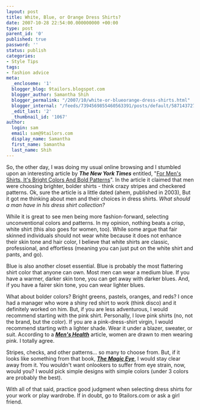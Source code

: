 ```yaml
---
layout: post
title: White, Blue, or Orange Dress Shirts?
date: 2007-10-28 22:54:00.000000000 +00:00
type: post
parent_id: '0'
published: true
password: ''
status: publish
categories:
- Style Tips
tags:
- fashion advice
meta:
  _encloseme: '1'
  blogger_blog: 9tailors.blogspot.com
  blogger_author: Samantha Shih
  blogger_permalink: "/2007/10/white-or-blueorange-dress-shirts.html"
  blogger_internal: "/feeds/7394569855460563391/posts/default/587143727508745298"
  _edit_last: '2'
  _thumbnail_id: '1067'
author:
  login: sam
  email: sam@9tailors.com
  display_name: Samantha
  first_name: Samantha
  last_name: Shih
---
```


So, the other day, I was doing my usual online browsing and I stumbled upon an interesting article by ***The New York Times*** entitled, "[For Men's Shirts, It's Bright Colors And Bold Patterns](http://query.nytimes.com/gst/fullpage.html?res=9A04E4DF1438F930A25752C1A9659C8B63&amp;n=Top/News/Business/Companies/Wal-Mart%20Stores%20Inc.)". In the article it claimed that men were choosing brighter, bolder shirts - think crazy stripes and checkered patterns. Ok, sure the article is a little dated (ahem, published in 2003), But it got me thinking about men and their choices in dress shirts. *What should a man have in his dress shirt collection?*

While it is great to see men being more fashion-forward, selecting unconventional colors and patterns. In my opinion, nothing beats a crisp, white shirt (this also goes for women, too). While some argue that fair skinned individuals should not wear white because it does not enhance their skin tone and hair color, I believe that white shirts are classic, professional, and effortless (meaning you can just put on the white shirt and pants, and go).

Blue is also another closet essential. Blue is probably the most flattering shirt color that anyone can own. Most men can wear a medium blue. If you have a warmer, darker skin tone, you can get away with darker blues. And, if you have a fairer skin tone, you can wear lighter blues.

What about bolder colors? Bright greens, pastels, oranges, and reds? I once had a manager who wore a shiny red shirt to work (think disco) and it definitely worked on him. But, if you are less adventurous, I would recommend starting with the pink shirt. Personally, I love pink shirts (no, not the brand, but the color). If you are a pink-dress-shirt virgin, I would recommend starting with a lighter shade. Wear it under a blazer, sweater, or suit. According to a [***Men's Health***](http://www.cbsnews.com/stories/2005/04/27/earlyshow/living/beauty/main691184.shtml) article, women are drawn to men wearing pink. I totally agree.

Stripes, checks, and other patterns… so many to choose from. But, if it looks like something from that book, [***The Magic Eye***](http://www.magiceye.com/), I would stay clear away from it. You wouldn't want onlookers to suffer from eye strain, now, would you? I would pick simple designs with simple colors (under 3 colors are probably the best).

With all of that said, practice good judgment when selecting dress shirts for your work or play wardrobe. If in doubt, go to 9tailors.com or ask a girl friend.